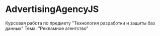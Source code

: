 # AdvertisingAgencyJS
Курсовая работа по предмету "Технология разработки и защиты баз данных" Тема: "Рекламное агентство"
